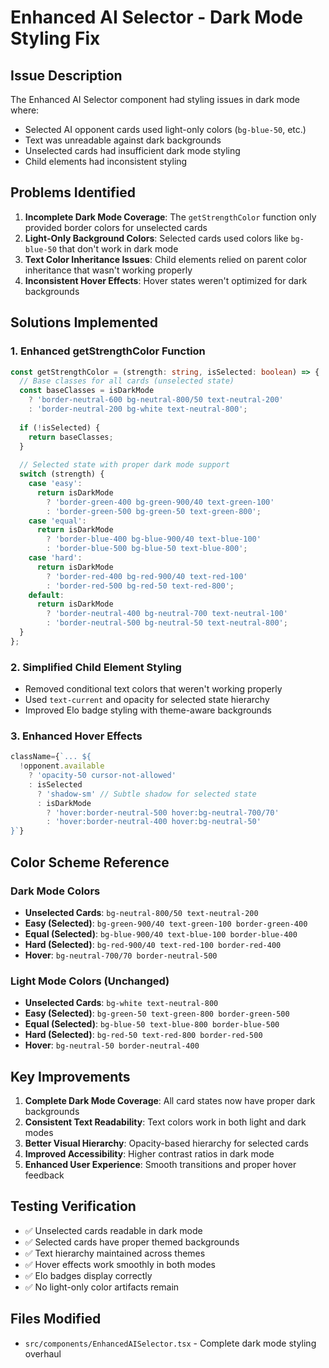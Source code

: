 # Enhanced AI Selector - Dark Mode Styling Fix

## Issue Description
The Enhanced AI Selector component had styling issues in dark mode where:
- Selected AI opponent cards used light-only colors (`bg-blue-50`, etc.)
- Text was unreadable against dark backgrounds
- Unselected cards had insufficient dark mode styling
- Child elements had inconsistent styling

## Problems Identified
1. **Incomplete Dark Mode Coverage**: The `getStrengthColor` function only provided border colors for unselected cards
2. **Light-Only Background Colors**: Selected cards used colors like `bg-blue-50` that don't work in dark mode
3. **Text Color Inheritance Issues**: Child elements relied on parent color inheritance that wasn't working properly
4. **Inconsistent Hover Effects**: Hover states weren't optimized for dark backgrounds

## Solutions Implemented

### 1. Enhanced getStrengthColor Function
```typescript
const getStrengthColor = (strength: string, isSelected: boolean) => {
  // Base classes for all cards (unselected state)
  const baseClasses = isDarkMode 
    ? 'border-neutral-600 bg-neutral-800/50 text-neutral-200' 
    : 'border-neutral-200 bg-white text-neutral-800';
  
  if (!isSelected) {
    return baseClasses;
  }
  
  // Selected state with proper dark mode support
  switch (strength) {
    case 'easy': 
      return isDarkMode 
        ? 'border-green-400 bg-green-900/40 text-green-100' 
        : 'border-green-500 bg-green-50 text-green-800';
    case 'equal': 
      return isDarkMode 
        ? 'border-blue-400 bg-blue-900/40 text-blue-100' 
        : 'border-blue-500 bg-blue-50 text-blue-800';
    case 'hard': 
      return isDarkMode 
        ? 'border-red-400 bg-red-900/40 text-red-100' 
        : 'border-red-500 bg-red-50 text-red-800';
    default: 
      return isDarkMode 
        ? 'border-neutral-400 bg-neutral-700 text-neutral-100' 
        : 'border-neutral-500 bg-neutral-50 text-neutral-800';
  }
};
```

### 2. Simplified Child Element Styling
- Removed conditional text colors that weren't working properly
- Used `text-current` and opacity for selected state hierarchy
- Improved Elo badge styling with theme-aware backgrounds

### 3. Enhanced Hover Effects
```typescript
className={`... ${
  !opponent.available 
    ? 'opacity-50 cursor-not-allowed' 
    : isSelected
      ? 'shadow-sm' // Subtle shadow for selected state
      : isDarkMode 
        ? 'hover:border-neutral-500 hover:bg-neutral-700/70'
        : 'hover:border-neutral-400 hover:bg-neutral-50'
}`}
```

## Color Scheme Reference

### Dark Mode Colors
- **Unselected Cards**: `bg-neutral-800/50 text-neutral-200`
- **Easy (Selected)**: `bg-green-900/40 text-green-100 border-green-400`
- **Equal (Selected)**: `bg-blue-900/40 text-blue-100 border-blue-400`
- **Hard (Selected)**: `bg-red-900/40 text-red-100 border-red-400`
- **Hover**: `bg-neutral-700/70 border-neutral-500`

### Light Mode Colors (Unchanged)
- **Unselected Cards**: `bg-white text-neutral-800`
- **Easy (Selected)**: `bg-green-50 text-green-800 border-green-500`
- **Equal (Selected)**: `bg-blue-50 text-blue-800 border-blue-500`
- **Hard (Selected)**: `bg-red-50 text-red-800 border-red-500`
- **Hover**: `bg-neutral-50 border-neutral-400`

## Key Improvements
1. **Complete Dark Mode Coverage**: All card states now have proper dark backgrounds
2. **Consistent Text Readability**: Text colors work in both light and dark modes
3. **Better Visual Hierarchy**: Opacity-based hierarchy for selected cards
4. **Improved Accessibility**: Higher contrast ratios in dark mode
5. **Enhanced User Experience**: Smooth transitions and proper hover feedback

## Testing Verification
- ✅ Unselected cards readable in dark mode
- ✅ Selected cards have proper themed backgrounds
- ✅ Text hierarchy maintained across themes
- ✅ Hover effects work smoothly in both modes
- ✅ Elo badges display correctly
- ✅ No light-only color artifacts remain

## Files Modified
- `src/components/EnhancedAISelector.tsx` - Complete dark mode styling overhaul 